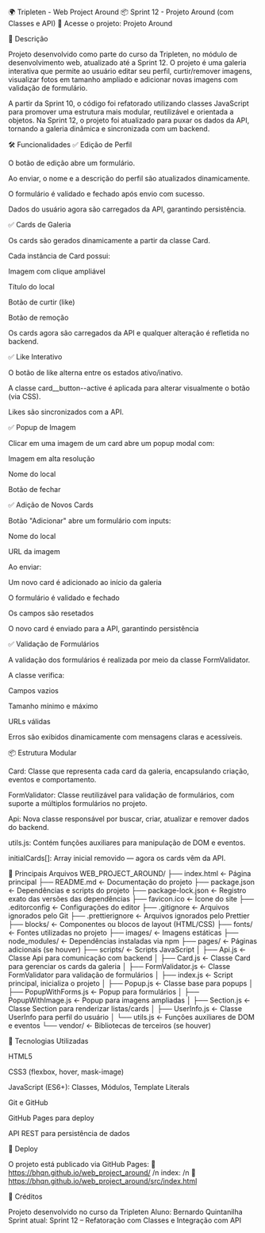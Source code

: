 🌍 Tripleten - Web Project Around
📦 Sprint 12 - Projeto Around (com Classes e API)
🔗 Acesse o projeto: Projeto Around

🧠 Descrição

Projeto desenvolvido como parte do curso da Tripleten, no módulo de desenvolvimento web, atualizado até a Sprint 12.
O projeto é uma galeria interativa que permite ao usuário editar seu perfil, curtir/remover imagens, visualizar fotos em tamanho ampliado e adicionar novas imagens com validação de formulário.

A partir da Sprint 10, o código foi refatorado utilizando classes JavaScript para promover uma estrutura mais modular, reutilizável e orientada a objetos.
Na Sprint 12, o projeto foi atualizado para puxar os dados da API, tornando a galeria dinâmica e sincronizada com um backend.

🛠️ Funcionalidades
✅ Edição de Perfil

O botão de edição abre um formulário.

Ao enviar, o nome e a descrição do perfil são atualizados dinamicamente.

O formulário é validado e fechado após envio com sucesso.

Dados do usuário agora são carregados da API, garantindo persistência.

✅ Cards de Galeria

Os cards são gerados dinamicamente a partir da classe Card.

Cada instância de Card possui:

Imagem com clique ampliável

Título do local

Botão de curtir (like)

Botão de remoção

Os cards agora são carregados da API e qualquer alteração é refletida no backend.

✅ Like Interativo

O botão de like alterna entre os estados ativo/inativo.

A classe card__button--active é aplicada para alterar visualmente o botão (via CSS).

Likes são sincronizados com a API.

✅ Popup de Imagem

Clicar em uma imagem de um card abre um popup modal com:

Imagem em alta resolução

Nome do local

Botão de fechar

✅ Adição de Novos Cards

Botão "Adicionar" abre um formulário com inputs:

Nome do local

URL da imagem

Ao enviar:

Um novo card é adicionado ao início da galeria

O formulário é validado e fechado

Os campos são resetados

O novo card é enviado para a API, garantindo persistência

✅ Validação de Formulários

A validação dos formulários é realizada por meio da classe FormValidator.

A classe verifica:

Campos vazios

Tamanho mínimo e máximo

URLs válidas

Erros são exibidos dinamicamente com mensagens claras e acessíveis.

📦 Estrutura Modular

Card: Classe que representa cada card da galeria, encapsulando criação, eventos e comportamento.

FormValidator: Classe reutilizável para validação de formulários, com suporte a múltiplos formulários no projeto.

Api: Nova classe responsável por buscar, criar, atualizar e remover dados do backend.

utils.js: Contém funções auxiliares para manipulação de DOM e eventos.

initialCards[]: Array inicial removido — agora os cards vêm da API.

📂 Principais Arquivos
WEB_PROJECT_AROUND/
├── index.html                     ← Página principal
├── README.md                       ← Documentação do projeto
├── package.json                    ← Dependências e scripts do projeto
├── package-lock.json               ← Registro exato das versões das dependências
├── favicon.ico                     ← Ícone do site
├── .editorconfig                   ← Configurações do editor
├── .gitignore                      ← Arquivos ignorados pelo Git
├── .prettierignore                 ← Arquivos ignorados pelo Prettier
├── blocks/                         ← Componentes ou blocos de layout (HTML/CSS)
├── fonts/                          ← Fontes utilizadas no projeto
├── images/                         ← Imagens estáticas
├── node_modules/                   ← Dependências instaladas via npm
├── pages/                          ← Páginas adicionais (se houver)
├── scripts/                        ← Scripts JavaScript
│   ├── Api.js                      ← Classe Api para comunicação com backend
│   ├── Card.js                     ← Classe Card para gerenciar os cards da galeria
│   ├── FormValidator.js            ← Classe FormValidator para validação de formulários
│   ├── index.js                     ← Script principal, inicializa o projeto
│   ├── Popup.js                     ← Classe base para popups
│   ├── PopupWithForms.js            ← Popup para formulários
│   ├── PopupWithImage.js            ← Popup para imagens ampliadas
│   ├── Section.js                   ← Classe Section para renderizar listas/cards
│   ├── UserInfo.js                  ← Classe UserInfo para perfil do usuário
│   └── utils.js                     ← Funções auxiliares de DOM e eventos
└── vendor/                          ← Bibliotecas de terceiros (se houver)


🧪 Tecnologias Utilizadas

HTML5

CSS3 (flexbox, hover, mask-image)

JavaScript (ES6+): Classes, Módulos, Template Literals

Git e GitHub

GitHub Pages para deploy

API REST para persistência de dados

🚀 Deploy

O projeto está publicado via GitHub Pages:
🔗 https://bhqn.github.io/web_project_around/ /n
index: /n
🔗 https://bhqn.github.io/web_project_around/src/index.html

🙌 Créditos

Projeto desenvolvido no curso da Tripleten
Aluno: Bernardo Quintanilha
Sprint atual: Sprint 12 – Refatoração com Classes e Integração com API
